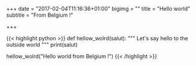 +++
date = "2017-02-04T11:16:36+01:00"
bigimg = ""
title = "Hello world"
subtitle = "From Belgium !"


+++

{{< highlight python >}}
def hellow_wolrd(salut):
	""" Let's say hello to the outside world """
	print(salut)

hellow_wolrd("Hello world from Belgium !")
{{< /highlight >}}
